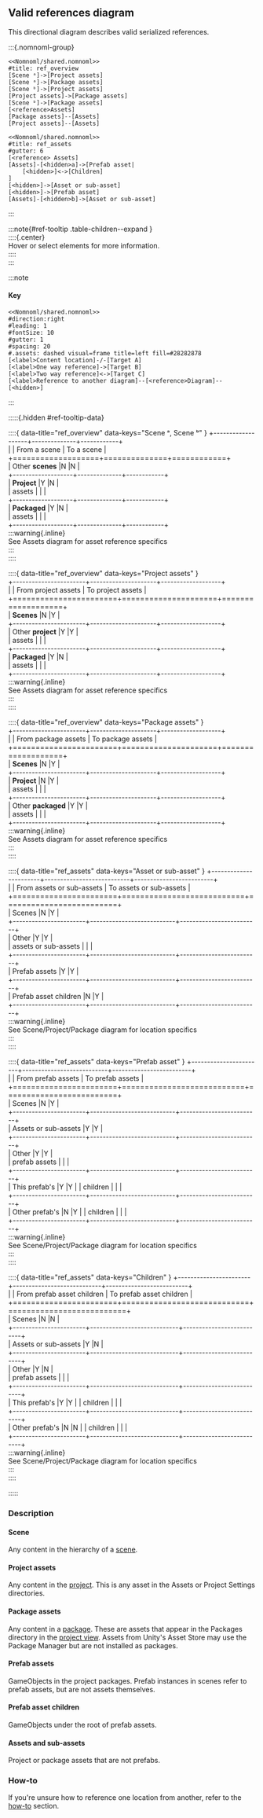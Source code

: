 ## Valid references diagram

<script type="module" src="/Scripts/Interactive/References/validReferences.js"></script>  

This directional diagram describes valid serialized references.

:::{.nomnoml-group}

```nomnoml
<<Nomnoml/shared.nomnoml>>
#title: ref_overview
[Scene ᵃ]->[Project assets]
[Scene ᵃ]->[Package assets]
[Scene ᵇ]->[Project assets]
[Project assets]->[Package assets]
[Scene ᵇ]->[Package assets]
[<reference>Assets]
[Package assets]--[Assets]
[Project assets]--[Assets]
```

```nomnoml
<<Nomnoml/shared.nomnoml>>
#title: ref_assets
#gutter: 6
[<reference> Assets]
[Assets]-[<hidden>a]->[Prefab asset|
    [<hidden>]<->[Children]
]
[<hidden>]->[Asset or sub-asset]
[<hidden>]->[Prefab asset]
[Assets]-[<hidden>b]->[Asset or sub-asset]
```
:::

:::note{#ref-tooltip .table-children--expand }  
::::{.center}  
Hover or select elements for more information.  
::::  
:::

:::note  
#### Key
```nomnoml
<<Nomnoml/shared.nomnoml>>
#direction:right
#leading: 1
#fontSize: 10
#gutter: 1
#spacing: 20
#.assets: dashed visual=frame title=left fill=#28282878
[<label>Content location]-/-[Target A]
[<label>One way reference]->[Target B]
[<label>Two way reference]<->[Target C]
[<label>Reference to another diagram]--[<reference>Diagram]--[<hidden>]
```

:::

:::::{.hidden #ref-tooltip-data}  

::::{ data-title="ref_overview" data-keys="Scene ᵃ, Scene ᵇ" }
+-------------------+--------------+------------+  
|                   | From a scene | To a scene |  
+===================+==============+============+  
| Other **scenes**  |N             |N           |  
+-------------------+--------------+------------+  
| **Project**       |Y             |N           |  
| assets            |              |            |  
+-------------------+--------------+------------+  
| **Packaged**      |Y             |N           |  
| assets            |              |            |  
+-------------------+--------------+------------+  
:::warning{.inline}  
See Assets diagram for asset reference specifics  
:::  
::::  

::::{ data-title="ref_overview" data-keys="Project assets" }  
+-----------------------+---------------------+-------------------+  
|                       | From project assets | To project assets |  
+=======================+=====================+===================+  
| **Scenes**            |N                    |Y                  |  
+-----------------------+---------------------+-------------------+  
| Other **project**     |Y                    |Y                  |  
| assets                |                     |                   |  
+-----------------------+---------------------+-------------------+  
| **Packaged**          |Y                    |N                  |  
| assets                |                     |                   |  
+-----------------------+---------------------+-------------------+  
:::warning{.inline}  
See Assets diagram for asset reference specifics  
:::  
::::  

::::{ data-title="ref_overview" data-keys="Package assets" }  
+-----------------------+---------------------+-------------------+  
|                       | From package assets | To package assets |  
+=======================+=====================+===================+  
| **Scenes**            |N                    |Y                  |  
+-----------------------+---------------------+-------------------+  
| **Project**           |N                    |Y                  |  
| assets                |                     |                   |  
+-----------------------+---------------------+-------------------+  
| Other **packaged**    |Y                    |Y                  |  
| assets                |                     |                   |  
+-----------------------+---------------------+-------------------+  
:::warning{.inline}  
See Assets diagram for asset reference specifics  
:::  
::::  

::::{ data-title="ref_assets" data-keys="Asset or sub-asset" }
+-----------------------+---------------------------+-------------------------+  
|                       | From assets or sub-assets | To assets or sub-assets |  
+=======================+===========================+=========================+  
| Scenes                |N                          |Y                        |  
+-----------------------+---------------------------+-------------------------+  
| Other                 |Y                          |Y                        |  
| assets or sub-assets  |                           |                         |  
+-----------------------+---------------------------+-------------------------+  
| Prefab assets         |Y                          |Y                        |  
+-----------------------+---------------------------+-------------------------+  
| Prefab asset children |N                          |Y                        |  
+-----------------------+---------------------------+-------------------------+  
:::warning{.inline}  
See Scene/Project/Package diagram for location specifics  
:::  
::::  

::::{ data-title="ref_assets" data-keys="Prefab asset" }
+-----------------------+---------------------------+-------------------------+  
|                       | From prefab assets        | To prefab assets        |  
+=======================+===========================+=========================+  
| Scenes                |N                          |Y                        |  
+-----------------------+---------------------------+-------------------------+  
| Assets or sub-assets  |Y                          |Y                        |  
+-----------------------+---------------------------+-------------------------+  
| Other                 |Y                          |Y                        |  
| prefab assets         |                           |                         |  
+-----------------------+---------------------------+-------------------------+  
| This prefab's         |Y                          |Y                        |
| children              |                           |                         |  
+-----------------------+---------------------------+-------------------------+  
| Other prefab's        |N                          |Y                        |
| children              |                           |                         |  
+-----------------------+---------------------------+-------------------------+  
:::warning{.inline}  
See Scene/Project/Package diagram for location specifics  
:::  
::::  

::::{ data-title="ref_assets" data-keys="Children" }
+-----------------------+----------------------------+--------------------------+  
|                       | From prefab asset children | To prefab asset children |  
+=======================+============================+==========================+  
| Scenes                |N                           |N                         |  
+-----------------------+----------------------------+--------------------------+  
| Assets or sub-assets  |Y                           |N                         |  
+-----------------------+----------------------------+--------------------------+  
| Other                 |Y                           |N                         |  
| prefab assets         |                            |                          |  
+-----------------------+----------------------------+--------------------------+  
| This prefab's         |Y                           |Y                         |
| children              |                            |                          |  
+-----------------------+----------------------------+--------------------------+  
| Other prefab's        |N                           |N                         |
| children              |                            |                          |  
+-----------------------+----------------------------+--------------------------+  
:::warning{.inline}  
See Scene/Project/Package diagram for location specifics  
:::  
::::

:::::

### Description
#### Scene
Any content in the hierarchy of a [scene](https://docs.unity3d.com/Manual/CreatingScenes.html).
#### Project assets
Any content in the [project](https://docs.unity3d.com/Manual/ProjectView.html). This is any asset in the Assets or Project Settings directories.
#### Package assets
Any content in a [package](https://docs.unity3d.com/Manual/PackagesList.html). These are assets that appear in the Packages directory in the [project view](https://docs.unity3d.com/Manual/ProjectView.html). Assets from Unity's Asset Store may use the Package Manager but are not installed as packages.
#### Prefab assets
GameObjects in the project packages. Prefab instances in scenes refer to prefab assets, but are not assets themselves.
#### Prefab asset children
GameObjects under the root of prefab assets.
#### Assets and sub-assets
Project or package assets that are not prefabs.

### How-to
If you're unsure how to reference one location from another, refer to the [how-to](Serialized%20References.md#how-to) section.